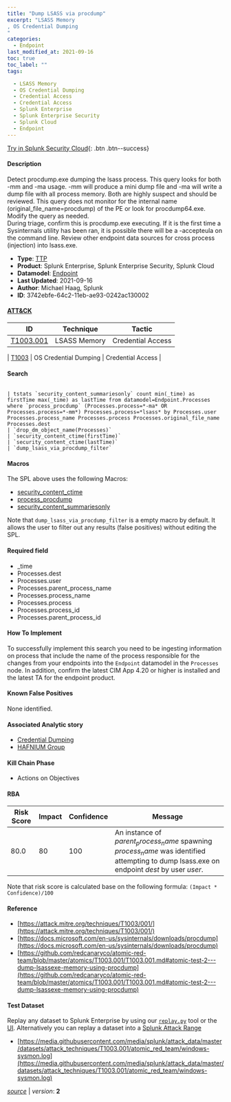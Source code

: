 ```yaml
---
title: "Dump LSASS via procdump"
excerpt: "LSASS Memory
, OS Credential Dumping
"
categories:
  - Endpoint
last_modified_at: 2021-09-16
toc: true
toc_label: ""
tags:

  - LSASS Memory
  - OS Credential Dumping
  - Credential Access
  - Credential Access
  - Splunk Enterprise
  - Splunk Enterprise Security
  - Splunk Cloud
  - Endpoint
---
```




[Try in Splunk Security Cloud](https://www.splunk.com/en_us/cyber-security.html){: .btn .btn--success}

#### Description

Detect procdump.exe dumping the lsass process. This query looks for both -mm and -ma usage. -mm will produce a mini dump file and -ma will write a dump file with all process memory. Both are highly suspect and should be reviewed. This query does not monitor for the internal name (original_file_name=procdump) of the PE or look for procdump64.exe. Modify the query as needed.\
During triage, confirm this is procdump.exe executing. If it is the first time a Sysinternals utility has been ran, it is possible there will be a -accepteula on the command line. Review other endpoint data sources for cross process (injection) into lsass.exe.

- **Type**: [TTP](https://github.com/splunk/security_content/wiki/object-Analytic-Types)
- **Product**: Splunk Enterprise, Splunk Enterprise Security, Splunk Cloud
- **Datamodel**: [Endpoint](https://docs.splunk.com/Documentation/CIM/latest/User/Endpoint)
- **Last Updated**: 2021-09-16
- **Author**: Michael Haag, Splunk
- **ID**: 3742ebfe-64c2-11eb-ae93-0242ac130002


#### [ATT&CK](https://attack.mitre.org/)

| ID             | Technique        |  Tactic             |
| -------------- | ---------------- |-------------------- |
| [T1003.001](https://attack.mitre.org/techniques/T1003/001/) | LSASS Memory | Credential Access |

| [T1003](https://attack.mitre.org/techniques/T1003/) | OS Credential Dumping | Credential Access |

#### Search

```

| tstats `security_content_summariesonly` count min(_time) as firstTime max(_time) as lastTime from datamodel=Endpoint.Processes where `process_procdump` (Processes.process=*-ma* OR Processes.process=*-mm*) Processes.process=*lsass* by Processes.user Processes.process_name Processes.process Processes.original_file_name Processes.dest 
| `drop_dm_object_name(Processes)` 
| `security_content_ctime(firstTime)` 
| `security_content_ctime(lastTime)` 
| `dump_lsass_via_procdump_filter`
```

#### Macros
The SPL above uses the following Macros:
* [security_content_ctime](https://github.com/splunk/security_content/blob/develop/macros/security_content_ctime.yml)
* [process_procdump](https://github.com/splunk/security_content/blob/develop/macros/process_procdump.yml)
* [security_content_summariesonly](https://github.com/splunk/security_content/blob/develop/macros/security_content_summariesonly.yml)

Note that `dump_lsass_via_procdump_filter` is a empty macro by default. It allows the user to filter out any results (false positives) without editing the SPL.

#### Required field
* _time
* Processes.dest
* Processes.user
* Processes.parent_process_name
* Processes.process_name
* Processes.process
* Processes.process_id
* Processes.parent_process_id


#### How To Implement
To successfully implement this search you need to be ingesting information on process that include the name of the process responsible for the changes from your endpoints into the `Endpoint` datamodel in the `Processes` node. In addition, confirm the latest CIM App 4.20 or higher is installed and the latest TA for the endpoint product.

#### Known False Positives
None identified.

#### Associated Analytic story
* [Credential Dumping](/stories/credential_dumping)
* [HAFNIUM Group](/stories/hafnium_group)


#### Kill Chain Phase
* Actions on Objectives



#### RBA

| Risk Score  | Impact      | Confidence   | Message      |
| ----------- | ----------- |--------------|--------------|
| 80.0 | 80 | 100 | An instance of $parent_process_name$ spawning $process_name$ was identified attempting to dump lsass.exe on endpoint $dest$ by user $user$. |


Note that risk score is calculated base on the following formula: `(Impact * Confidence)/100`



#### Reference

* [https://attack.mitre.org/techniques/T1003/001/](https://attack.mitre.org/techniques/T1003/001/)
* [https://docs.microsoft.com/en-us/sysinternals/downloads/procdump](https://docs.microsoft.com/en-us/sysinternals/downloads/procdump)
* [https://github.com/redcanaryco/atomic-red-team/blob/master/atomics/T1003.001/T1003.001.md#atomic-test-2---dump-lsassexe-memory-using-procdump](https://github.com/redcanaryco/atomic-red-team/blob/master/atomics/T1003.001/T1003.001.md#atomic-test-2---dump-lsassexe-memory-using-procdump)



#### Test Dataset
Replay any dataset to Splunk Enterprise by using our [`replay.py`](https://github.com/splunk/attack_data#using-replaypy) tool or the [UI](https://github.com/splunk/attack_data#using-ui).
Alternatively you can replay a dataset into a [Splunk Attack Range](https://github.com/splunk/attack_range#replay-dumps-into-attack-range-splunk-server)


* [https://media.githubusercontent.com/media/splunk/attack_data/master/datasets/attack_techniques/T1003.001/atomic_red_team/windows-sysmon.log](https://media.githubusercontent.com/media/splunk/attack_data/master/datasets/attack_techniques/T1003.001/atomic_red_team/windows-sysmon.log)



[*source*](https://github.com/splunk/security_content/tree/develop/detections/endpoint/dump_lsass_via_procdump.yml) \| *version*: **2**